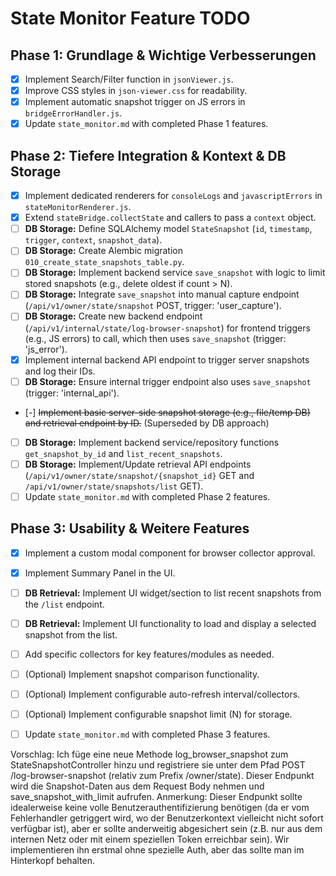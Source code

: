 # State Monitor Feature TODO

## Phase 1: Grundlage & Wichtige Verbesserungen

- [x] Implement Search/Filter function in `jsonViewer.js`.
- [x] Improve CSS styles in `json-viewer.css` for readability.
- [x] Implement automatic snapshot trigger on JS errors in `bridgeErrorHandler.js`.
- [x] Update `state_monitor.md` with completed Phase 1 features.

## Phase 2: Tiefere Integration & Kontext & DB Storage

- [x] Implement dedicated renderers for `consoleLogs` and `javascriptErrors` in `stateMonitorRenderer.js`.
- [x] Extend `stateBridge.collectState` and callers to pass a `context` object.
- [ ] **DB Storage:** Define SQLAlchemy model `StateSnapshot` (`id`, `timestamp`, `trigger`, `context`, `snapshot_data`).
- [ ] **DB Storage:** Create Alembic migration `010_create_state_snapshots_table.py`.
- [ ] **DB Storage:** Implement backend service `save_snapshot` with logic to limit stored snapshots (e.g., delete oldest if count > N).
- [ ] **DB Storage:** Integrate `save_snapshot` into manual capture endpoint (`/api/v1/owner/state/snapshot` POST, trigger: 'user_capture').
- [ ] **DB Storage:** Create new backend endpoint (`/api/v1/internal/state/log-browser-snapshot`) for frontend triggers (e.g., JS errors) to call, which then uses `save_snapshot` (trigger: 'js_error').
- [x] Implement internal backend API endpoint to trigger server snapshots and log their IDs.
- [ ] **DB Storage:** Ensure internal trigger endpoint also uses `save_snapshot` (trigger: 'internal_api').
- [-] ~~Implement basic server-side snapshot storage (e.g., file/temp DB) and retrieval endpoint by ID.~~ (Superseded by DB approach)
- [ ] **DB Storage:** Implement backend service/repository functions `get_snapshot_by_id` and `list_recent_snapshots`.
- [ ] **DB Storage:** Implement/Update retrieval API endpoints (`/api/v1/owner/state/snapshot/{snapshot_id}` GET and `/api/v1/owner/state/snapshots/list` GET).
- [ ] Update `state_monitor.md` with completed Phase 2 features.

## Phase 3: Usability & Weitere Features

- [x] Implement a custom modal component for browser collector approval.
- [x] Implement Summary Panel in the UI.
- [ ] **DB Retrieval:** Implement UI widget/section to list recent snapshots from the `/list` endpoint.
- [ ] **DB Retrieval:** Implement UI functionality to load and display a selected snapshot from the list.
- [ ] Add specific collectors for key features/modules as needed.
- [ ] (Optional) Implement snapshot comparison functionality.
- [ ] (Optional) Implement configurable auto-refresh interval/collectors.
- [ ] (Optional) Implement configurable snapshot limit (N) for storage.
- [ ] Update `state_monitor.md` with completed Phase 3 features.



Vorschlag:
Ich füge eine neue Methode log_browser_snapshot zum StateSnapshotController hinzu und registriere sie unter dem Pfad POST /log-browser-snapshot (relativ zum Prefix /owner/state). Dieser Endpunkt wird die Snapshot-Daten aus dem Request Body nehmen und save_snapshot_with_limit aufrufen.
Anmerkung: Dieser Endpunkt sollte idealerweise keine volle Benutzerauthentifizierung benötigen (da er vom Fehlerhandler getriggert wird, wo der Benutzerkontext vielleicht nicht sofort verfügbar ist), aber er sollte anderweitig abgesichert sein (z.B. nur aus dem internen Netz oder mit einem speziellen Token erreichbar sein). Wir implementieren ihn erstmal ohne spezielle Auth, aber das sollte man im Hinterkopf behalten.
